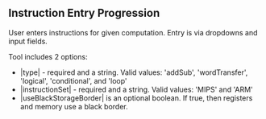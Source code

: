 ## Instruction Entry Progression

User enters instructions for given computation. Entry is via dropdowns and input fields.

Tool includes 2 options:
* |type| - required and a string. Valid values: 'addSub', 'wordTransfer', 'logical', 'conditional',
    and 'loop'
* |instructionSet| - required and a string. Valid values: 'MIPS' and 'ARM'
* |useBlackStorageBorder| is an optional boolean. If true, then registers and memory use a black border.